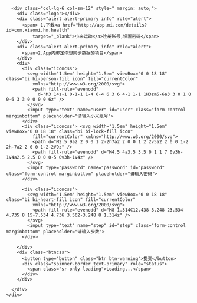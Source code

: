 <!DOCTYPE html>
<html lang="en">
<!-- 版权:季风吹响大海,QQ:630876811 -->
<!-- 免费分享请勿二次贩卖 -->
<!-- 仅供学习交流使用,下载请于24小时删除 -->

<head>
  <meta charset="UTF-8">
  <meta name="viewport" content="width=device-width, initial-scale=1.0">
  <meta http-equiv="X-UA-Compatible" content="ie=edge">
  <link rel="stylesheet" href="https://cdn.jsdelivr.net/npm/bootstrap@4.5.0/dist/css/bootstrap.min.css"
    integrity="sha384-9aIt2nRpC12Uk9gS9baDl411NQApFmC26EwAOH8WgZl5MYYxFfc+NcPb1dKGj7Sk" crossorigin="anonymous">
  <link rel="stylesheet" href="./css/index.css">
  <script src="https://cdn.bootcdn.net/ajax/libs/jquery/3.5.1/jquery.min.js"></script>
  <script src="https://cdn.jsdelivr.net/npm/popper.js@1.16.0/dist/umd/popper.min.js"
    integrity="sha384-Q6E9RHvbIyZFJoft+2mJbHaEWldlvI9IOYy5n3zV9zzTtmI3UksdQRVvoxMfooAo"
    crossorigin="anonymous"></script>
  <script src="https://cdn.jsdelivr.net/npm/bootstrap@4.5.0/dist/js/bootstrap.min.js"
    integrity="sha384-OgVRvuATP1z7JjHLkuOU7Xw704+h835Lr+6QL9UvYjZE3Ipu6Tp75j7Bh/kR0JKI"
    crossorigin="anonymous"></script>
  <script src="./js/xtiper.min.js"></script>
  <link rel="stylesheet" href="./css/xtiper.css">
  <title>Document</title>
  <style>

  </style>
</head>

<body>
  <div class="container">
    <!-- 2、定义行-->
    <div class="row box-widht">
      <!-- 3、定义元素 -->

      <div class="col-lg-6 col-sm-12" style=" margin: auto;">
        <div class="logo"></div>
        <div class="alert alert-primary info" role="alert">
          <span> 1.下载<a href="http://app.mi.com/details?id=com.xiaomi.hm.health"
              target="_blank">小米运动</a>注册账号,设置密码</span>
        </div>
        <div class="alert alert-primary info" role="alert">
          <span>2.App内绑定你想同步数据的项目</span>
        </div>
        <div>
          <div class="iconcss">
            <svg width="1.5em" height="1.5em" viewBox="0 0 18 18" class="bi bi-person-fill icon" fill="currentColor"
              xmlns="http://www.w3.org/2000/svg">
              <path fill-rule="evenodd"
                d="M3 14s-1 0-1-1 1-4 6-4 6 3 6 4-1 1-1 1H3zm5-6a3 3 0 1 0 0-6 3 3 0 0 0 0 6z" />
            </svg>
            <input type="text" name="user" id="user" class="form-control marginbottom" placeholder="请输入小米账号">
          </div>
          <div class="iconcss"> <svg width="1.5em" height="1.5em" viewBox="0 0 18 18" class="bi bi-lock-fill icon"
              fill="currentColor" xmlns="http://www.w3.org/2000/svg">
              <path d="M2.5 9a2 2 0 0 1 2-2h7a2 2 0 0 1 2 2v5a2 2 0 0 1-2 2h-7a2 2 0 0 1-2-2V9z" />
              <path fill-rule="evenodd" d="M4.5 4a3.5 3.5 0 1 1 7 0v3h-1V4a2.5 2.5 0 0 0-5 0v3h-1V4z" />
            </svg>
            <input type="password" name="password" id="password" class="form-control marginbottom" placeholder="请输入密码">
          </div>

          <div class="iconcss">
            <svg width="1.5em" height="1.5em" viewBox="0 0 18 18" class="bi bi-heart-fill icon" fill="currentColor"
              xmlns="http://www.w3.org/2000/svg">
              <path fill-rule="evenodd" d="M8 1.314C12.438-3.248 23.534 4.735 8 15-7.534 4.736 3.562-3.248 8 1.314z" />
            </svg>
            <input type="text" name="step" id="step" class="form-control marginbottom" placeholder="请输入步数">
          </div>

        </div>
        <div class="btncss">
          <button type="button" class="btn btn-warning">提交</button>
          <div class="spinner-border text-primary" role="status">
            <span class="sr-only loading">Loading...</span>
          </div>
        </div>

      </div>
    </div>
  </div>
  <div class="foot">
    <span>
  <script src="./js/index.js"></script>
  <script>
    $('.text-primary').hide()
  </script>
</body>

</html>
